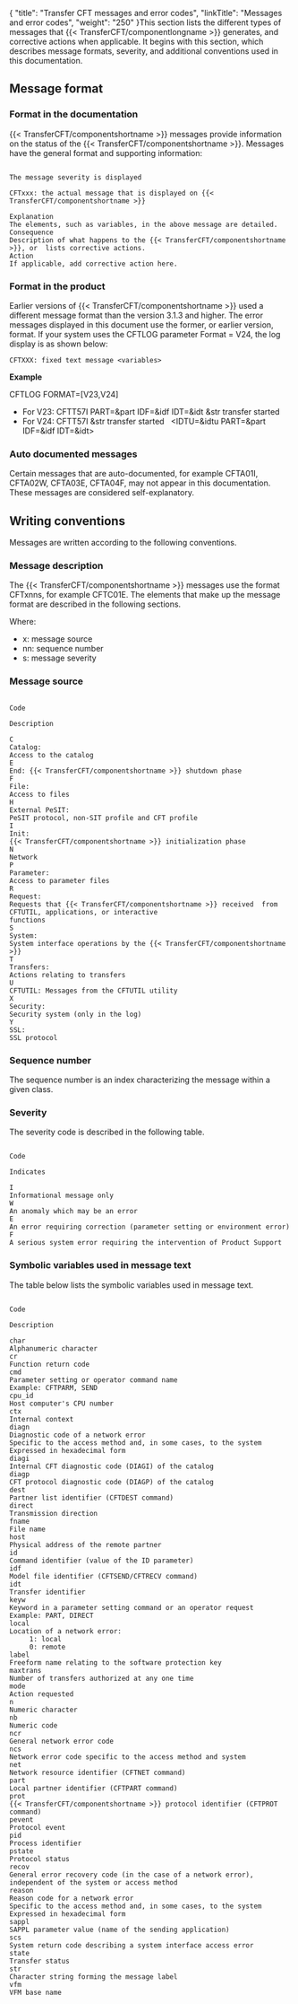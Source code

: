 {
    "title": "Transfer CFT messages  and error codes",
    "linkTitle": "Messages and error codes",
    "weight": "250"
}This section lists the different types of messages that   {{< TransferCFT/componentlongname  >}} generates, and corrective actions when applicable. It begins with this section, which describes message formats, severity, and additional conventions used in this documentation.

## Message format

### Format in the documentation

{{< TransferCFT/componentshortname  >}} messages provide information on the status of the {{< TransferCFT/componentshortname  >}}. Messages have the general format and supporting information:

```

The message severity is displayed

CFTxxx: the actual message that is displayed on {{< TransferCFT/componentshortname >}}

Explanation
The elements, such as variables, in the above message are detailed.
Consequence
Description of what happens to the {{< TransferCFT/componentshortname >}}, or  lists corrective actions.
Action
If applicable, add corrective action here.
```
<span id="Message_format"></span>

### Format in the product

Earlier versions of {{< TransferCFT/componentshortname  >}}  used a different message format
than the version 3.1.3 and higher. The error messages displayed in this document use the former, or earlier version, format. If your system uses
the CFTLOG parameter Format = V24,
the log display is as shown below:

```
CFTXXX: fixed text message <variables>
```

**Example**

CFTLOG FORMAT=\[V23,V24\]

-   For V23: CFTT57I
    PART=&part IDF=&idf IDT=&idt &str transfer started
-   For V24: CFTT57I
    &str transfer started   &lt;IDTU=&idtu
    PART=&part IDF=&idf IDT=&idt>

### Auto documented messages

Certain  messages that are auto-documented, for example CFTA01I, CFTA02W, CFTA03E, CFTA04F, may not appear in this documentation. These messages are considered self-explanatory.

## Writing conventions

Messages are written according to the following conventions.

### Message description

The {{< TransferCFT/componentshortname  >}} messages use the format CFTxnns, for example CFTC01E. The elements that make up the message format are described in the following sections.

Where:

-   x: message source
-   nn: sequence number
-   s: message severity

### Message source

```

Code

Description

C
Catalog:
Access to the catalog
E
End: {{< TransferCFT/componentshortname >}} shutdown phase
F
File:
Access to files
H
External PeSIT:
PeSIT protocol, non-SIT profile and CFT profile
I
Init:
{{< TransferCFT/componentshortname >}} initialization phase
N
Network
P
Parameter:
Access to parameter files
R
Request:
Requests that {{< TransferCFT/componentshortname >}} received  from CFTUTIL, applications, or interactive
functions
S
System:
System interface operations by the {{< TransferCFT/componentshortname >}}
T
Transfers:
Actions relating to transfers
U
CFTUTIL: Messages from the CFTUTIL utility
X
Security:
Security system (only in the log)
Y
SSL:
SSL protocol
```

### Sequence number

The sequence number is an index characterizing the message within a given class.

### Severity

The severity code is described in the following table.

```

Code

Indicates

I
Informational message only
W
An anomaly which may be an error
E
An error requiring correction (parameter setting or environment error)
F
A serious system error requiring the intervention of Product Support
```

### Symbolic variables used in message text

The table below lists the symbolic variables used in message text.

```

Code

Description

char
Alphanumeric character
cr
Function return code
cmd
Parameter setting or operator command name
Example: CFTPARM, SEND
cpu_id
Host computer's CPU number
ctx
Internal context
diagn
Diagnostic code of a network error
Specific to the access method and, in some cases, to the system
Expressed in hexadecimal form
diagi
Internal CFT diagnostic code (DIAGI) of the catalog
diagp
CFT protocol diagnostic code (DIAGP) of the catalog
dest
Partner list identifier (CFTDEST command)
direct
Transmission direction
fname
File name
host
Physical address of the remote partner
id
Command identifier (value of the ID parameter)
idf
Model file identifier (CFTSEND/CFTRECV command)
idt
Transfer identifier
keyw
Keyword in a parameter setting command or an operator request
Example: PART, DIRECT
local
Location of a network error:
     1: local
     0: remote
label
Freeform name relating to the software protection key
maxtrans
Number of transfers authorized at any one time
mode
Action requested
n
Numeric character
nb
Numeric code
ncr
General network error code
ncs
Network error code specific to the access method and system
net
Network resource identifier (CFTNET command)
part
Local partner identifier (CFTPART command)
prot
{{< TransferCFT/componentshortname >}} protocol identifier (CFTPROT command)
pevent
Protocol event
pid
Process identifier
pstate
Protocol status
recov
General error recovery code (in the case of a network error), independent of the system or access method
reason
Reason code for a network error
Specific to the access method and, in some cases, to the system
Expressed in hexadecimal form
sappl
SAPPL parameter value (name of the sending application)
scs
System return code describing a system interface access error
state
Transfer status
str
Character string forming the message label
vfm
VFM base name
```
